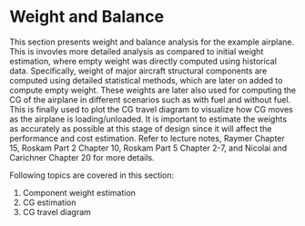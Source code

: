 # Weight and Balance

This section presents weight and balance analysis for the example airplane. This is invovles more detailed analysis as compared to initial weight estimation, where empty weight was directly computed using historical data. Specifically, weight of major aircraft structural components are computed using detailed statistical methods, which are later on added to compute empty weight. These weights are later also used for computing the CG of the airplane in different scenarios such as with fuel and without fuel. This is finally used to plot the CG travel diagram to visualize how CG moves as the airplane is loading/unloaded. It is important to estimate the weights as accurately as possible at this stage of design since it will affect the performance and cost estimation. Refer to lecture notes, Raymer Chapter 15, Roskam Part 2 Chapter 10, Roskam Part 5 Chapter 2-7, and Nicolai and Carichner Chapter 20 for more details.

Following topics are covered in this section:

1. Component weight estimation
2. CG estimation
3. CG travel diagram
